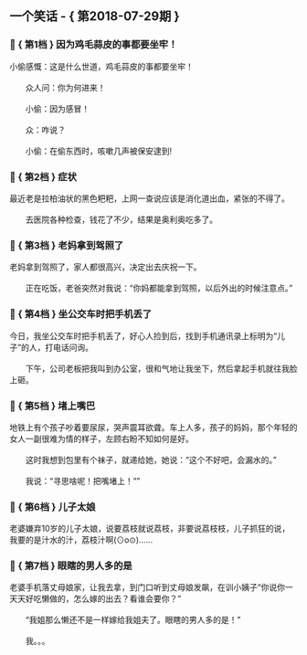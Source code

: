 ## 一个笑话 - { 第2018-07-29期 }
</hr>

### :jack_o_lantern: { 第1档 } 因为鸡毛蒜皮的事都要坐牢！
小偷感慨：这是什么世道，鸡毛蒜皮的事都要坐牢！<br/><br/>　　众人问：你为何进来！<br/><br/>　　小偷：因为感冒！<br/><br/>　　众：咋说？<br/><br/>　　小偷：在偷东西时，咳嗽几声被保安逮到!


### :jack_o_lantern: { 第2档 } 症状
最近老是拉柏油状的黑色粑粑，上网一查说应该是消化道出血，紧张的不得了。<br/><br/>　　去医院各种检查，钱花了不少，结果是奥利奥吃多了。


### :jack_o_lantern: { 第3档 } 老妈拿到驾照了
老妈拿到驾照了，家人都很高兴，决定出去庆祝一下。<br/><br/>　　正在吃饭，老爸突然对我说：“你妈都能拿到驾照，以后外出的时候注意点。”


### :jack_o_lantern: { 第4档 } 坐公交车时把手机丢了
今日，我坐公交车时把手机丢了，好心人捡到后，找到手机通讯录上标明为“儿子”的人，打电话问询。<br/><br/>　　下午，公司老板把我叫到办公室，很和气地让我坐下，然后拿起手机就往我脸上砸。


### :jack_o_lantern: { 第5档 } 堵上嘴巴
地铁上有个孩子吵着要尿尿，哭声震耳欲聋。车上人多，孩子的妈妈，那个年轻的女人一副很难为情的样子，左顾右盼不知如何是好。<br/><br/>　　这时我想到包里有个袜子，就递给她，她说：“这个不好吧，会漏水的。”<br/><br/>　　我说：“寻思啥呢！把嘴堵上！””


### :jack_o_lantern: { 第6档 } 儿子太娘
老婆嫌弃10岁的儿子太娘，说要荔枝就说荔枝，非要说荔枝枝，儿子抓狂的说，我要的是汁水的汁，荔枝汁啊(⊙o⊙)……


### :jack_o_lantern: { 第7档 } 眼瞎的男人多的是
老婆手机落丈母娘家，让我去拿，到门口听到丈母娘发飙，在训小姨子“你说你一天天好吃懒做的，怎么嫁的出去？看谁会要你？”<br/><br/>　　“我姐那么懒还不是一样嫁给我姐夫了。眼瞎的男人多的是！”<br/><br/>　　我。。。

